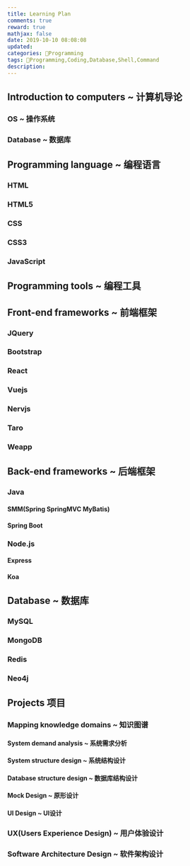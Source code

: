 ```yaml
---
title: Learning Plan
comments: true
reward: true
mathjax: false
date: 2019-10-10 08:08:08
updated:
categories: Programming
tags: Programming,Coding,Database,Shell,Command
description:
---
```


## Introduction to computers ~ 计算机导论
### OS ~ 操作系统
### Database ~ 数据库

## Programming language ~ 编程语言
### HTML
### HTML5
### CSS
### CSS3
### JavaScript
### 

## Programming tools ~ 编程工具

## Front-end frameworks ~ 前端框架
### JQuery

### Bootstrap

### React

### Vuejs

### Nervjs

### Taro

### Weapp

## Back-end frameworks ~ 后端框架
### Java
#### SMM(Spring SpringMVC MyBatis)

#### Spring Boot

### Node.js
#### Express

#### Koa

## Database ~ 数据库
### MySQL

### MongoDB

### Redis

### Neo4j

## Projects 项目
### Mapping knowledge domains ~ 知识图谱
#### System demand analysis ~ 系统需求分析

#### System structure design ~ 系统结构设计

#### Database structure design ~ 数据库结构设计

#### Mock Design ~ 原形设计

#### UI Design ~ UI设计

### UX(Users Experience Design) ~ 用户体验设计

### Software Architecture Design ~ 软件架构设计


















